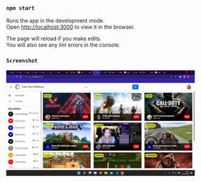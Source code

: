 ### `npm start`

Runs the app in the development mode.\
Open [http://localhost:3000](http://localhost:3000) to view it in the browser.

The page will reload if you make edits.\
You will also see any lint errors in the console.

### `Screenshot`
![alt text](https://github.com/mehmetkekec58/Live-Streaming-Platform/blob/master/Ekran%20G%C3%B6r%C3%BCnt%C3%BCs%C3%BC%20(302).png)


